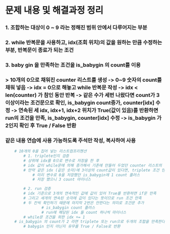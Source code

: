 # 문제 내용 및 해결과정 정리


### 1. 조합하는 대상이 0 ~ 9 라는 정해진 범위 안에서 다루어지는 부분
### 2. while 반복문을 사용하고, idx(조회 위치)의 값을 원하는 만큼 수정하는 부분, 반복문이 종료가 되는 조건
### 3. baby gin 을 만족하는 조건을 is_babygin 의 count를 이용
### > 10개의 0으로 채워진 counter 리스트를 생성 -> 0~9 숫자의 count를 채워 넣음 -> idx = 0으로 해놓고 while 반복문 작성 -> idx < len(counter) 가 참인 동안 반복 -> 같은 수가 세번 나왔다면 count가 3 이상이라는 조건문으로 확인, is_babygin count중가, counter[idx] 수정 -> 연속된 세 idx, idx+1, idx+2 위치가 True(값이 있음)를 반환하면 run의 조건을 만족, is_babygin, counter[idx] 수정 -> is_babygin 가 2인지 확인 후 True / False 반환


### 같은 내용 연습에 사용 가능하도록 주석만 작성, 복사하여 사용
```python
    # 10개의 0을 집어 넣는 리스트컴프리헨션
        # 1. triplete인지 검증
        # 상위에 idx를 0으로 변수로 저장을 한 후
        # idx 값이 while문에 의해 증가해서 기존에 만들어 두었던 counter 리스트의 길이가 될 때 까지 반복
        # 만약 같은 idx (같은 숫자)에 3이상의 count값이 있다면, triplete 조건 만족
            # 미리 변수로 0을 저장했던 is_babygin에 1 count 플러스
            # 저장 했으니 3 count 마이너스

        # 2. run 검증
        # idx 기준으로 3개의 연속적인 값에 값이 있어 True를 반환하면 if문 만족
        # 그리고 세개의 연속된 숫자에 값이 있다는 뜻이므로 run 조건 만족
        # 두 칸씩 확인하기 때문에 마지막 2번은 안한다는 의미로 조건문 추가
                # is_babygin count 플러스
                # run에 해당된 idx 들 count 하나씩 마이너스
        # while문 조건을 위한 idx += 1
    # is_babygin 의 count가 2 라면 triplete 또는 run으로 두개의 조합을 만족한다는 뜻이므로    
        # babygin 인지 아닌지 유무를 True / False로 반환
```
